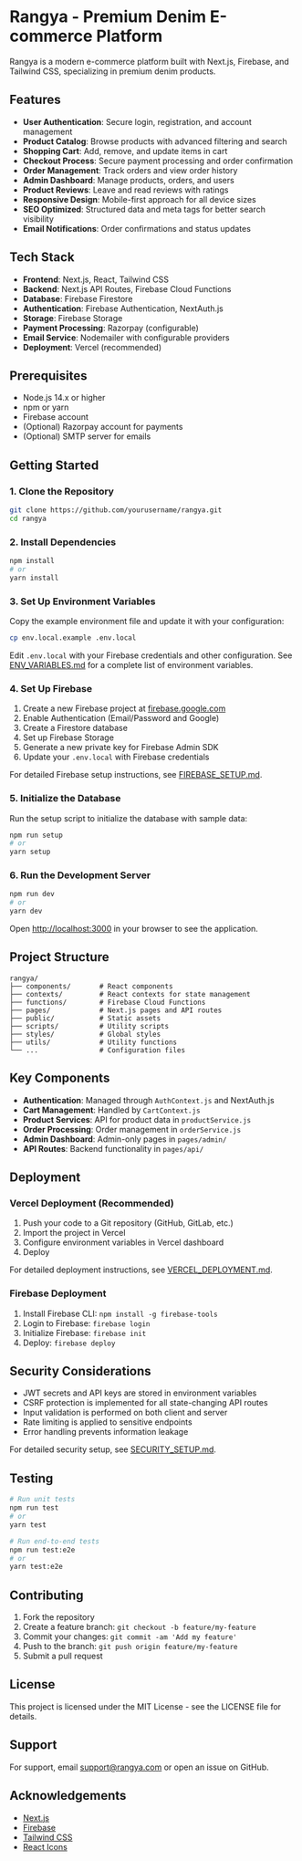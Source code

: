# Rangya - Premium Denim E-commerce Platform

Rangya is a modern e-commerce platform built with Next.js, Firebase, and Tailwind CSS, specializing in premium denim products.

## Features

- **User Authentication**: Secure login, registration, and account management
- **Product Catalog**: Browse products with advanced filtering and search
- **Shopping Cart**: Add, remove, and update items in cart
- **Checkout Process**: Secure payment processing and order confirmation
- **Order Management**: Track orders and view order history
- **Admin Dashboard**: Manage products, orders, and users
- **Product Reviews**: Leave and read reviews with ratings
- **Responsive Design**: Mobile-first approach for all device sizes
- **SEO Optimized**: Structured data and meta tags for better search visibility
- **Email Notifications**: Order confirmations and status updates

## Tech Stack

- **Frontend**: Next.js, React, Tailwind CSS
- **Backend**: Next.js API Routes, Firebase Cloud Functions
- **Database**: Firebase Firestore
- **Authentication**: Firebase Authentication, NextAuth.js
- **Storage**: Firebase Storage
- **Payment Processing**: Razorpay (configurable)
- **Email Service**: Nodemailer with configurable providers
- **Deployment**: Vercel (recommended)

## Prerequisites

- Node.js 14.x or higher
- npm or yarn
- Firebase account
- (Optional) Razorpay account for payments
- (Optional) SMTP server for emails

## Getting Started

### 1. Clone the Repository

```bash
git clone https://github.com/yourusername/rangya.git
cd rangya
```

### 2. Install Dependencies

```bash
npm install
# or
yarn install
```

### 3. Set Up Environment Variables

Copy the example environment file and update it with your configuration:

```bash
cp env.local.example .env.local
```

Edit `.env.local` with your Firebase credentials and other configuration. See [ENV_VARIABLES.md](ENV_VARIABLES.md) for a complete list of environment variables.

### 4. Set Up Firebase

1. Create a new Firebase project at [firebase.google.com](https://firebase.google.com)
2. Enable Authentication (Email/Password and Google)
3. Create a Firestore database
4. Set up Firebase Storage
5. Generate a new private key for Firebase Admin SDK
6. Update your `.env.local` with Firebase credentials

For detailed Firebase setup instructions, see [FIREBASE_SETUP.md](FIREBASE_SETUP.md).

### 5. Initialize the Database

Run the setup script to initialize the database with sample data:

```bash
npm run setup
# or
yarn setup
```

### 6. Run the Development Server

```bash
npm run dev
# or
yarn dev
```

Open [http://localhost:3000](http://localhost:3000) in your browser to see the application.

## Project Structure

```
rangya/
├── components/       # React components
├── contexts/         # React contexts for state management
├── functions/        # Firebase Cloud Functions
├── pages/            # Next.js pages and API routes
├── public/           # Static assets
├── scripts/          # Utility scripts
├── styles/           # Global styles
├── utils/            # Utility functions
└── ...               # Configuration files
```

## Key Components

- **Authentication**: Managed through `AuthContext.js` and NextAuth.js
- **Cart Management**: Handled by `CartContext.js`
- **Product Services**: API for product data in `productService.js`
- **Order Processing**: Order management in `orderService.js`
- **Admin Dashboard**: Admin-only pages in `pages/admin/`
- **API Routes**: Backend functionality in `pages/api/`

## Deployment

### Vercel Deployment (Recommended)

1. Push your code to a Git repository (GitHub, GitLab, etc.)
2. Import the project in Vercel
3. Configure environment variables in Vercel dashboard
4. Deploy

For detailed deployment instructions, see [VERCEL_DEPLOYMENT.md](VERCEL_DEPLOYMENT.md).

### Firebase Deployment

1. Install Firebase CLI: `npm install -g firebase-tools`
2. Login to Firebase: `firebase login`
3. Initialize Firebase: `firebase init`
4. Deploy: `firebase deploy`

## Security Considerations

- JWT secrets and API keys are stored in environment variables
- CSRF protection is implemented for all state-changing API routes
- Input validation is performed on both client and server
- Rate limiting is applied to sensitive endpoints
- Error handling prevents information leakage

For detailed security setup, see [SECURITY_SETUP.md](SECURITY_SETUP.md).

## Testing

```bash
# Run unit tests
npm run test
# or
yarn test

# Run end-to-end tests
npm run test:e2e
# or
yarn test:e2e
```

## Contributing

1. Fork the repository
2. Create a feature branch: `git checkout -b feature/my-feature`
3. Commit your changes: `git commit -am 'Add my feature'`
4. Push to the branch: `git push origin feature/my-feature`
5. Submit a pull request

## License

This project is licensed under the MIT License - see the LICENSE file for details.

## Support

For support, email support@rangya.com or open an issue on GitHub.

## Acknowledgements

- [Next.js](https://nextjs.org/)
- [Firebase](https://firebase.google.com/)
- [Tailwind CSS](https://tailwindcss.com/)
- [React Icons](https://react-icons.github.io/react-icons/)
